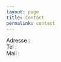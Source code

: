```yaml
---
layout: page
title: Contact
permalink: contact
---
```


**<site-title></site-title>**

Adresse : <site-address></site-address>  
Tel : <site-tel></site-tel>  
Mail : <site-email></site-email>

<mail-to></mail-to>

